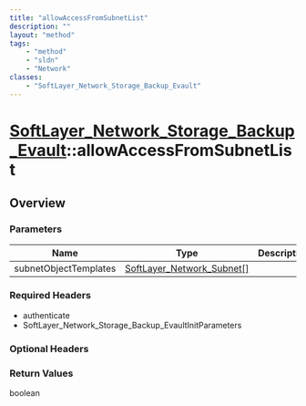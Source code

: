 ```yaml
---
title: "allowAccessFromSubnetList"
description: ""
layout: "method"
tags:
    - "method"
    - "sldn"
    - "Network"
classes:
    - "SoftLayer_Network_Storage_Backup_Evault"
---
```

# [SoftLayer_Network_Storage_Backup_Evault](/reference/services/SoftLayer_Network_Storage_Backup_Evault)::allowAccessFromSubnetList




## Overview 


### Parameters 
|Name | Type | Description |
| --- | --- | --- |
|subnetObjectTemplates| <a href='/reference/datatypes/SoftLayer_Network_Subnet'>SoftLayer_Network_Subnet[] </a>| |


### Required Headers
* authenticate
* SoftLayer_Network_Storage_Backup_EvaultInitParameters

### Optional Headers

### Return Values
boolean

